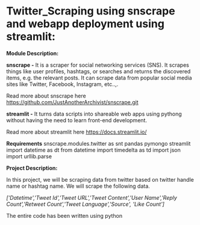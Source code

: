 # Twitter_Scraping using snscrape and webapp deployment using streamlit:

**Module Description:**

**snscrape -** It is a scraper for social networking services (SNS). It scrapes things like user profiles, hashtags, or searches and returns the discovered items, e.g. the relevant posts. It can scrape data from popular social media sites like Twitter, Facebook, Instagram, etc..,.

Read more about snscrape here https://github.com/JustAnotherArchivist/snscrape.git

**streamlit -** It turns data scripts into shareable web apps using pythong without having the need to learn front-end development.

Read more about streamlit here https://docs.streamlit.io/

**Requirements**
snscrape.modules.twitter as snt
pandas
pymongo
streamlit
import datetime as dt
from datetime import timedelta as td
import json
import urllib.parse

**Project Description:**

In this project, we will be scraping data from twitter based on twitter handle name or hashtag name. We will scrape the following data.

_['Datetime','Tweet Id','Tweet URL','Tweet Content','User Name','Reply Count','Retweet Count','Tweet Language','Source', 'Like Count']_

The entire code has been written using python 
